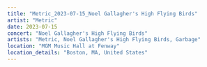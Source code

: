 ```yaml
---
title: "Metric_2023-07-15_Noel Gallagher's High Flying Birds"
artist: "Metric"
date: 2023-07-15
concert: "Noel Gallagher's High Flying Birds"
artists: "Metric, Noel Gallagher's High Flying Birds, Garbage"
location: "MGM Music Hall at Fenway"
location_details: "Boston, MA, United States"
---
```

